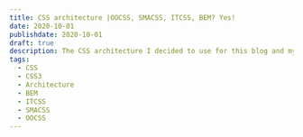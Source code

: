 ```yaml
---
title: CSS architecture |OOCSS, SMACSS, ITCSS, BEM? Yes!
date: 2020-10-01
publishdate: 2020-10-01
draft: true
description: The CSS architecture I decided to use for this blog and my process of thought
tags:
  - CSS
  - CSS3
  - Architecture
  - BEM
  - ITCSS
  - SMACSS
  - OOCSS
---
```


